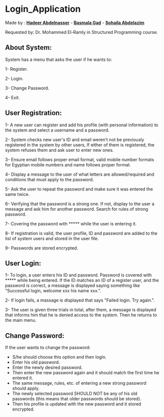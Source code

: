 # Login_Application

Made by : [**Hadeer Abdelnasser**](https://github.com/hadeerabdelnaser) - [**Basmala Gad**](https://github.com/BasmalahGad) - [**Sohaila Abdelazim**](https://github.com/SohailaAbdelazim)

Requested by: Dr. Mohammed El-Ramly in Structured Programming course.

About System:
---------------

System has a menu that asks the user if he wants to:

1- Register.

2- Login.

3- Change Password.

4- Exit.

User Registration:
---------------------------------
1- A new user can register and add his profile (with personal information) to the system and select a username and a password.

2- System checks new user's ID and email weren't not be previously registered in the system by other users,
   If either of them is registered, the system refuses them and ask user to enter new ones.
               
3- Ensure email follows proper email format, valid mobile number formats for Egyptian mobile numbers and name follows proper format.

4- Display a message to the user of what letters are allowed/required and conditions that must apply to the password.

5- Ask the user to repeat the password and make sure it was entered the same twice.

6- Verifying that the password is a strong one. If not, display to the user a message and ask him for
another password. Search for rules of strong password.

7- Covering the password with ***** while the user is entering it.

8- If registration is valid, the user profile, ID and password are added to the list of system users
and stored in the user file.

9- Passwords are stored encrypted.
              
User Login:
-------------
1- To login, a user enters his ID and password. Password is covered with ***** while being
entered. If the ID matches an ID of a register user, and the password is correct, a message is
displayed saying something like "Successful login, welcome xxx his name xxx.".

2- If login fails, a massage is displayed that says "Failed login. Try again.".

3- The user is given three trials in total, after them, a message is displayed that informs him that he
is denied access to the system. Then he returns to the main menu.

Change Password:
----------------------------
If the user wants to change the password:
* S/he should choose this option and then login.
* Enter his old password.
* Enter the newly desired password.
* Then enter the new password again and it should match the first time he entered it.
* The same message, rules, etc. of entering a new strong password should apply.
* The newly selected password SHOULD NOT be any of his old passwords (this means that older passwords should be stored).
* Then his profile is updated with the new password and it stored encrypted.


